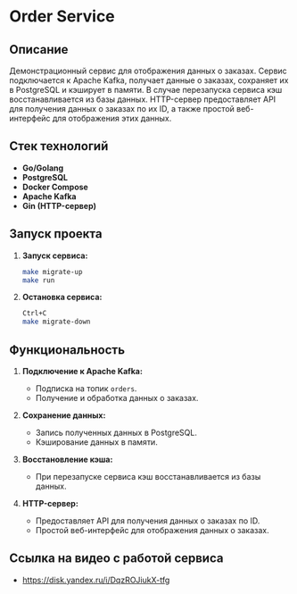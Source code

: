 # Order Service

## Описание

Демонстрационный сервис для отображения данных о заказах. Сервис подключается к Apache Kafka, получает данные о заказах, сохраняет их в PostgreSQL и кэширует в памяти. В случае перезапуска сервиса кэш восстанавливается из базы данных. HTTP-сервер предоставляет API для получения данных о заказах по их ID, а также простой веб-интерфейс для отображения этих данных.

## Стек технологий

- **Go/Golang**
- **PostgreSQL**
- **Docker Compose**
- **Apache Kafka**
- **Gin (HTTP-сервер)**

## Запуск проекта

1. **Запуск сервиса:**
   ```bash
   make migrate-up
   make run
   ```

2. **Остановка сервиса:**
   ```bash
   Ctrl+C
   make migrate-down
   ```

## Функциональность

1. **Подключение к Apache Kafka:**
   - Подписка на топик `orders`.
   - Получение и обработка данных о заказах.

2. **Сохранение данных:**
   - Запись полученных данных в PostgreSQL.
   - Кэширование данных в памяти.

3. **Восстановление кэша:**
   - При перезапуске сервиса кэш восстанавливается из базы данных.

4. **HTTP-сервер:**
   - Предоставляет API для получения данных о заказах по ID.
   - Простой веб-интерфейс для отображения данных о заказах.

## Ссылка на видео с работой сервиса

- https://disk.yandex.ru/i/DqzROJiukX-tfg
